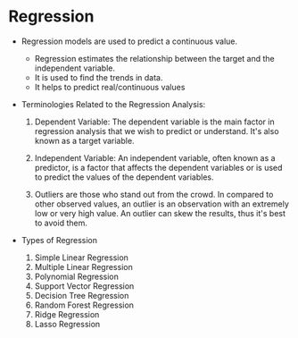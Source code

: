 # Regression

- Regression models are used to predict a continuous value.

  - Regression estimates the relationship between the target and the independent variable.
  - It is used to find the trends in data.
  - It helps to predict real/continuous values

- Terminologies Related to the Regression Analysis:

  1. Dependent Variable: The dependent variable is the main factor in regression analysis that we wish to predict or understand. It's also known as a target variable.

  2. Independent Variable: An independent variable, often known as a predictor, is a factor that affects the dependent variables or is used to predict the values of the dependent variables.

  3. Outliers are those who stand out from the crowd. In compared to other observed values, an outlier is an observation with an extremely low or very high value. An outlier can skew the results, thus it's best to avoid them.

- Types of Regression

  1. Simple Linear Regression
  2. Multiple Linear Regression
  3. Polynomial Regression
  4. Support Vector Regression
  5. Decision Tree Regression
  6. Random Forest Regression
  7. Ridge Regression
  8. Lasso Regression
